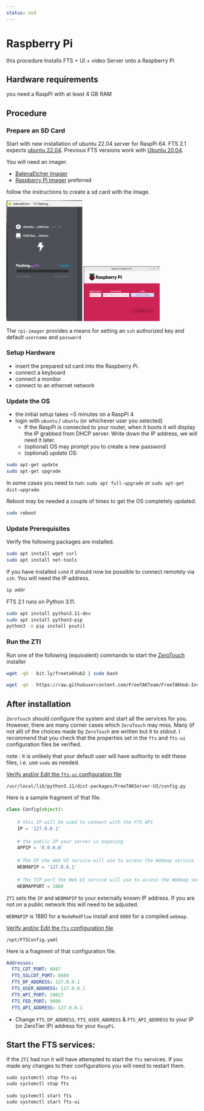 ```yaml
---
status: ood
---
```


# Raspberry Pi

this procedure Installs FTS + UI + video Server onto a Raspberry Pi

## Hardware requirements
you need a RaspPi with at least 4 GB RAM

## Procedure

### Prepare an SD Card
Start with new installation of ubuntu 22.04 server for RaspPi 64.
FTS 2.1 expects [ubuntu 22.04](https://ubuntu.com/download/raspberry-pi/thank-you?version=22.04.3&architecture=server-arm64+raspi).
Previous FTS versions work 
with [Ubuntu 20.04](https://cdimage.ubuntu.com/releases/20.04.4/release/ubuntu-20.04.3-preinstalled-server-arm64+raspi.img.xz).

You will need an imager.

* [BalenaEtcher Imager](https://www.balena.io/etcher)
* [Raspberry Pi Imager](https://www.raspberrypi.com/software/) preferred

follow the instructions to create a sd card with the image.

<img src="belena-etcher-flashing.png" width="200" />
<img src="rpi-imager.png" width="200" />

The `rpi-imager` provides a means for setting an `ssh` authorized key and default `username` and `password`

### Setup Hardware

 * insert the prepared sd card into the Raspberry Pi.
 * connect a keyboard
 * connect a monitor
 * connect to an ethernet network

### Update the OS
 * the initial setup takes ~5 minutes on a RaspPi 4
 * login with `ubuntu` / `ubuntu` (or whichever user you selected)
   * If the RaspPi is connected to your router,
     when it boots it will display the IP grabbed from DHCP server.
     Write down the IP address, we will need it later.
   * (optional) OS may prompt you to create a new password
   * (optional) update OS: 
```bash
sudo apt-get update
sudo apt-get upgrade
```


In some cases you need to run: ```sudo apt full-upgrade``` or ```sudo apt-get dist-upgrade```.

Reboot may be needed a couple of times to get the OS completely updated.
```bash
sudo reboot 
```

### Update Prerequisites

Verify the following packages are installed.
```bash
sudo apt install wget curl
sudo apt install net-tools
```
If you have installed `sshd` it should now be possible to connect remotely via `ssh`.
You will need the IP address.
```bash
ip addr
```

FTS 2.1 runs on Python 3.11.
```bash
sudo apt install python3.11-dev
sudo apt install python3-pip
python3 -m pip install psutil
```

### Run the ZTI
Run one of the following (equivalent) commands to start the [ZeroTouch](../../Installation/Ansible/ZeroTouchInstall.md) installer
```bash
wget -qO - bit.ly/freetakhub2 | sudo bash
```
```bash
wget -qO - https://raw.githubusercontent.com/FreeTAKTeam/FreeTAKHub-Installation/main/scripts/easy_install.sh | bash
```

## After installation

`ZeroTouch` should configure the system and start all the services for you. 
However, there are many corner cases which `ZeroTouch` may miss.
Many (if not all) of the choices made by `ZeroTouch` are written but it to stdout.
I recommend that you check that the properties set in the `fts` and `fts-ui` configuration files be verified.

note
: it is unlikely that your default user will have authority to edit these files, i.e. use `sudo` as needed.

[Verify and/or Edit the `fts-ui` configuration file](../../administration/usingConsole.md)  
```
/usr/local/lib/python3.11/dist-packages/FreeTAKServer-UI/config.py
```
Here is a sample fragment of that file.
```python
class Config(object):

    # this IP will be used to connect with the FTS API
    IP = '127.0.0.1'
    
    # the public IP your server is exposing
    APPIP = '0.0.0.0'

    # The IP the Web UI service will use to access the Webmap service
    WEBMAPIP = '127.0.0.1'
    
    # The TCP port the Web UI service will use to access the Webmap service
    WEBMAPPORT = 1880

```
`ZTI` sets the `IP` and `WEBMAPIP` to your externally known IP address.
If you are not on a public network this will need to be adjusted.

`WEBMAPIP` is 1880 for a `NodeRedFlow` install and `8000` for a compiled `webmap`.


[Verify and/or Edit the `fts` configuration file](../../administration/usingConsole.md)  
```
/opt/FTSConfig.yaml
```
Here is a fragment of that configuration file.
```yaml
Addresses:
  FTS_COT_PORT: 8087
  FTS_SSLCOT_PORT: 8089
  FTS_DP_ADDRESS: 127.0.0.1
  FTS_USER_ADDRESS: 127.0.0.1
  FTS_API_PORT: 19023
  FTS_FED_PORT: 9000
  FTS_API_ADDRESS: 127.0.0.1
```
* Change `FTS_DP_ADDRESS`, `FTS_USER_ADDRESS` & `FTS_API_ADDRESS` to your IP (or ZeroTier IP) address for your `RaspPi`.

## Start the FTS services:

If the `ZTI` had run it will have attempted to start the `fts` services.
If you made any changes to their configurations you will need to restart them.
```
sudo systemctl stop fts-ui
sudo systemctl stop fts

sudo systemctl start fts
sudo systemctl start fts-ui
```


